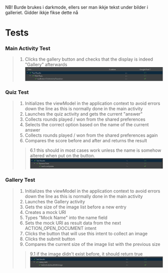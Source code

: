 NB! Burde brukes i darkmode, ellers ser man ikkje tekst under bilder i galleriet. Gidder ikkje fikse dette nå

# Tests
### Main Activity Test
> 1. Clicks the gallery button and checks that the display is indeed "Gallery" afterwards
![MainActivity Test Result](MainActivityTestResult.png)
### Quiz Test
> 1. Initializes the viewModel in the application context to avoid errors down the line as this is normally done in the main activity
> 2. Launches the quiz activity and gets the current "answer"
> 3. Collects rounds played / won from the shared preferences
> 4. Selects the correct option based on the name of the current answer
> 5. Collects rounds played / won from the shared preferences again
> 6. Compares the score before and after and returns the result
>> 6.1 this should in most cases work unless the name is somehow altered when put on the button.
![Quiz Test Result](QuizTestResult.png)
### Gallery Test
> 1. Initializes the viewModel in the application context to avoid errors down the line as this is normally done in the main activity
> 2. Launches the Gallery activity
> 3. Gets the size of the image list before a new entry
> 4. Creates a mock URI
> 5. Types "Mock Name" into the name field
> 6. Sets the mock URI as result data from the next ACTION_OPEN_DOCUMENT intent
> 7. Clicks the button that will use this intent to collect an image
> 8. Clicks the submit button
> 9. Compares the current size of the image list with the previous size
>> 9.1 if the image didn't exist before, it should return true
![Gallery Test Result](GalleryTestResult.png)
